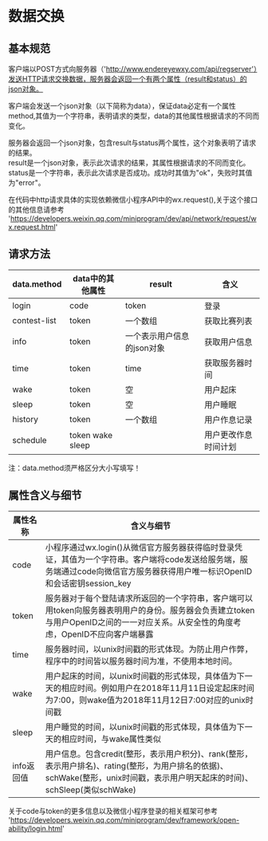 # 数据交换 #
## 基本规范 ##
客户端以POST方式向服务器（'http://www.endereyewxy.com/api/regserver'）发送HTTP请求交换数据，服务器会返回一个有两个属性（result和status）的json对象。  

客户端会发送一个json对象（以下简称为data），保证data必定有一个属性method,其值为一个字符串，表明请求的类型，data的其他属性根据请求的不同而变化。

服务器会返回一个json对象，包含result与status两个属性，这个对象表明了请求的结果。  
result是一个json对象，表示此次请求的结果，其属性根据请求的不同而变化。  
status是一个字符串，表示此次请求是否成功。成功时其值为"ok"，失败时其值为"error"。  

在代码中http请求具体的实现依赖微信小程序API中的wx.request(),关于这个接口的其他信息请参考   'https://developers.weixin.qq.com/miniprogram/dev/api/network/request/wx.request.html'

## 请求方法 ##
| data.method | data中的其他属性 | result | 含义 |
| ------ | ------ | ------ | ------ |
| login | code | token | 登录 |
| contest-list | token | 一个数组 | 获取比赛列表 |
| info | token | 一个表示用户信息的json对象 | 获取用户信息 |
| time | token | time | 获取服务器时间 |
| wake | token | 空 | 用户起床 |
| sleep | token | 空 | 用户睡眠 |
| history | token | 一个数组 | 用户作息记录 |
| schedule | token wake sleep|| 用户更改作息时间计划 |

注：data.method须严格区分大小写填写！
## 属性含义与细节 ## 
| 属性名称 | 含义与细节 |
| ------ | ------ |
| code | 小程序通过wx.login()从微信官方服务器获得临时登录凭证，其值为一个字符串。客户端将code发送给服务端，服务端通过code向微信官方服务器获得用户唯一标识OpenID和会话密钥session_key|
| token | 服务器对于每个登陆请求所返回的一个字符串，客户端可以用token向服务器表明用户的身份。服务器会负责建立token与用户OpenID之间的一一对应关系。从安全性的角度考虑，OpenID不应向客户端暴露|
| time | 服务器时间，以unix时间戳的形式体现。为防止用户作弊，程序中的时间皆以服务器时间为准，不使用本地时间。|
| wake | 用户起床的时间，以unix时间戳的形式体现，具体值为下一天的相应时间。例如用户在2018年11月11日设定起床时间为7:00，则wake值为2018年11月12日7:00对应的unix时间戳|
| sleep | 用户睡觉的时间，以unix时间戳的形式体现，具体值为下一天的相应时间，与wake属性类似 |
| info返回值 | 用户信息。包含credit(整形，表示用户积分)、rank(整形，表示用户排名)、rating(整形，为用户排名的依据)、schWake(整形，unix时间戳，表示用户明天起床的时间)、schSleep(类似schWake) |

关于code与token的更多信息以及微信小程序登录的相关框架可参考
'https://developers.weixin.qq.com/miniprogram/dev/framework/open-ability/login.html'